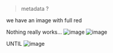 > metadata ?

we have an image with full red

Nothing really works...
![image](https://github.com/user-attachments/assets/4a5293e5-bdbc-46d9-ae91-a3a2cd6a4fd8)
![image](https://github.com/user-attachments/assets/415c7d1e-473c-4e18-aa33-6206ea0b89b5)

UNTIL 
![image](https://github.com/user-attachments/assets/174aefd0-c629-4ec8-b6a0-7b1b4de1dcaa)


